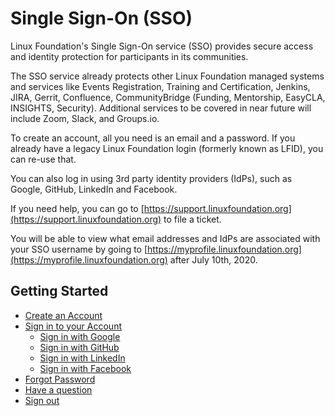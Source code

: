 # Single Sign-On \(SSO\)

Linux Foundation's Single Sign-On service \(SSO\) provides secure access and identity protection for participants in its communities. 

The SSO service already protects other Linux Foundation managed systems and services like Events Registration, Training and Certification, Jenkins, JIRA, Gerrit, Confluence, CommunityBridge \(Funding, Mentorship, EasyCLA, INSIGHTS, Security\). Additional services to be covered in near future will include Zoom, Slack, and Groups.io. 

To create an account, all you need is an email and a password. If you already have a legacy Linux Foundation login \(formerly known as LFID\), you can re-use that.

You can also log in using 3rd party identity providers (IdPs), such as Google, GitHub, LinkedIn and Facebook. 

If you need help, you can go to [https://support.linuxfoundation.org](https://support.linuxfoundation.org) to file a ticket.

You will be able to view what email addresses and IdPs are associated with your SSO username by going to [https://myprofile.linuxfoundation.org](https://myprofile.linuxfoundation.org) after July 10th, 2020.

## Getting Started

* [Create an Account](create-an-account.md)
* [Sign in to your Account](sign-in/)
  * [Sign in with Google](sign-in/sign-in-with-google.md)
  * [Sign in with GitHub](sign-in/sign-in-with-github.md)
  * [Sign in with LinkedIn](sign-in/sign-in-with-linkedin.md)
  * [Sign in with Facebook](sign-in/sign-in-with-facebook.md)
* [Forgot Password](forgot-password.md)
* [Have a question](have-a-question.md)
* [Sign out](log-out.md)

